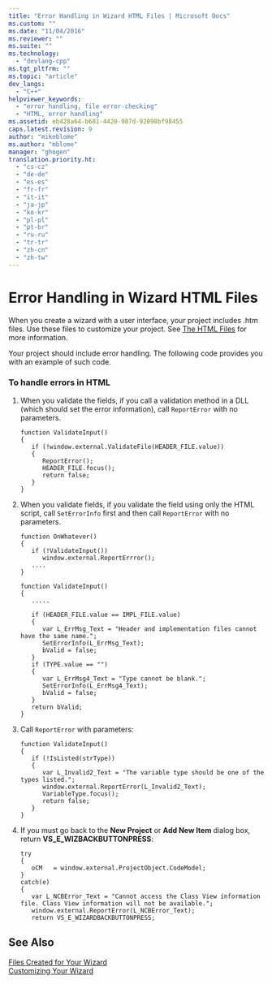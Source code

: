 ```yaml
---
title: "Error Handling in Wizard HTML Files | Microsoft Docs"
ms.custom: ""
ms.date: "11/04/2016"
ms.reviewer: ""
ms.suite: ""
ms.technology: 
  - "devlang-cpp"
ms.tgt_pltfrm: ""
ms.topic: "article"
dev_langs: 
  - "C++"
helpviewer_keywords: 
  - "error handling, file error-checking"
  - "HTML, error handling"
ms.assetid: eb428a64-b681-4420-987d-92098bf98455
caps.latest.revision: 9
author: "mikeblome"
ms.author: "mblome"
manager: "ghogen"
translation.priority.ht: 
  - "cs-cz"
  - "de-de"
  - "es-es"
  - "fr-fr"
  - "it-it"
  - "ja-jp"
  - "ko-kr"
  - "pl-pl"
  - "pt-br"
  - "ru-ru"
  - "tr-tr"
  - "zh-cn"
  - "zh-tw"
---
```

# Error Handling in Wizard HTML Files
When you create a wizard with a user interface, your project includes .htm files. Use these files to customize your project. See [The HTML Files](../ide/html-files.md) for more information.  
  
 Your project should include error handling. The following code provides you with an example of such code.  
  
### To handle errors in HTML  
  
1.  When you validate the fields, if you call a validation method in a DLL (which should set the error information), call `ReportError` with no parameters.  
  
    ```  
    function ValidateInput()  
    {  
       if (!window.external.ValidateFile(HEADER_FILE.value))  
       {  
          ReportError();  
          HEADER_FILE.focus();  
          return false;  
       }  
    }  
    ```  
  
2.  When you validate fields, if you validate the field using only the HTML script, call `SetErrorInfo` first and then call `ReportError` with no parameters.  
  
    ```  
    function OnWhatever()  
    {  
       if (!ValidateInput())  
          window.external.ReportErrror();  
       ....  
    }  
  
    function ValidateInput()  
    {  
       .....  
  
       if (HEADER_FILE.value == IMPL_FILE.value)  
       {  
          var L_ErrMsg_Text = "Header and implementation files cannot have the same name.";  
          SetErrorInfo(L_ErrMsg_Text);  
          bValid = false;  
       }  
       if (TYPE.value == "")  
       {  
          var L_ErrMsg4_Text = "Type cannot be blank.";  
          SetErrorInfo(L_ErrMsg4_Text);  
          bValid = false;  
       }  
       return bValid;  
    }  
    ```  
  
3.  Call `ReportError` with parameters:  
  
    ```  
    function ValidateInput()  
    {  
       if (!IsListed(strType))  
       {  
          var L_Invalid2_Text = "The variable type should be one of the types listed.";  
          window.external.ReportError(L_Invalid2_Text);  
          VariableType.focus();  
          return false;  
       }  
    }  
    ```  
  
4.  If you must go back to the **New Project** or **Add New Item** dialog box, return **VS_E_WIZBACKBUTTONPRESS**:  
  
    ```  
    try  
    {  
       oCM   = window.external.ProjectObject.CodeModel;  
    }  
    catch(e)  
    {  
       var L_NCBError_Text = "Cannot access the Class View information   
    file. Class View information will not be available.";  
       window.external.ReportError(L_NCBError_Text);  
       return VS_E_WIZARDBACKBUTTONPRESS;  
    ```  
  
## See Also  
 [Files Created for Your Wizard](../ide/files-created-for-your-wizard.md)   
 [Customizing Your Wizard](../ide/customizing-your-wizard.md)